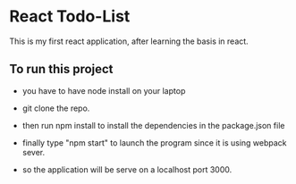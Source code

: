# React Todo-List

This is my first react application, after learning the basis in react.

## To run this project

* you have to have node install on your laptop

* git clone the repo.

* then run npm install to install the dependencies in the package.json file

* finally type "npm start" to launch the program since it is using webpack sever.

* so the application will be serve on a localhost port 3000.
